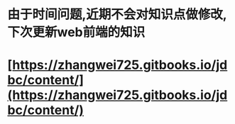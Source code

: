 # 由于时间问题,近期不会对知识点做修改,下次更新web前端的知识

# [https://zhangwei725.gitbooks.io/jdbc/content/](https://zhangwei725.gitbooks.io/jdbc/content/)



